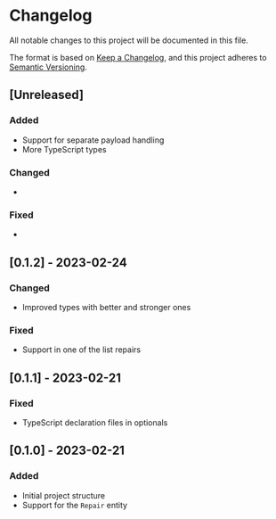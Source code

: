 # Changelog

All notable changes to this project will be documented in this file.

The format is based on [Keep a Changelog](https://keepachangelog.com/en/1.0.0/),
and this project adheres to [Semantic Versioning](https://semver.org/spec/v2.0.0.html).

## [Unreleased]

### Added

* Support for separate payload handling
* More TypeScript types

### Changed

*

### Fixed

*

## [0.1.2] - 2023-02-24

### Changed

* Improved types with better and stronger ones

### Fixed

* Support in one of the list repairs

## [0.1.1] - 2023-02-21

### Fixed

* TypeScript declaration files in optionals

## [0.1.0] - 2023-02-21

### Added

* Initial project structure
* Support for the `Repair` entity
